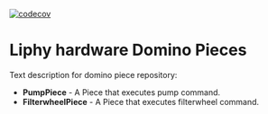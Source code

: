[![codecov](https://github.com/lidiriel/liphy_hw_domino_pieces)](https://lidiriel/liphy_hw_domino_pieces)

# Liphy hardware Domino Pieces
Text description for domino piece repository:

- **PumpPiece** - A Piece that executes pump command.
- **FilterwheelPiece** - A Piece that executes filterwheel command.

